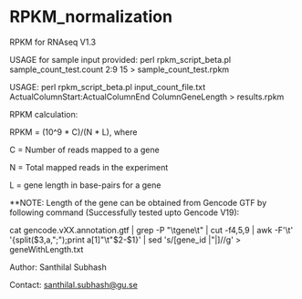 RPKM_normalization
=================

RPKM for RNAseq V1.3

USAGE for sample input provided: perl rpkm_script_beta.pl sample_count_test.count 2:9 15 > sample_count_test.rpkm

USAGE: perl rpkm_script_beta.pl input_count_file.txt ActualColumnStart:ActualColumnEnd ColumnGeneLength > results.rpkm





RPKM calculation:


RPKM = (10^9 * C)/(N * L), where

C = Number of reads mapped to a gene

N = Total mapped reads in the experiment

L = gene length in base-pairs for a gene




**NOTE: Length of the gene can be obtained from Gencode GTF by following command (Successfully tested upto Gencode V19):

cat gencode.vXX.annotation.gtf | grep -P "\tgene\t" | cut -f4,5,9 | awk -F'\t' '{split($3,a,";");print a[1]"\t"$2-$1}' | sed 's/[gene_id |"|]//g' > geneWithLength.txt




Author: Santhilal Subhash

Contact: santhilal.subhash@gu.se

